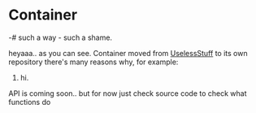 # Container
-# such a way - such a shame.

heyaaa..
as you can see.
Container moved from [UselessStuff](https://github.com/RbxscrIptConnectinG/UselessStuff) to its own repository
there's many reasons why, for example:
1. hi.

API is coming soon.. but for now
just check source code to check what functions do
